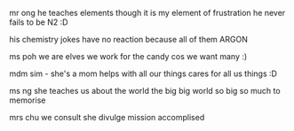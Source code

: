mr ong
he teaches elements
though it is my element of frustration
he never fails to be N2 :D


his chemistry jokes 
have no reaction
because all of them
ARGON


ms poh
we are elves
we work for the candy
cos we want many :)



mdm sim -
she's a mom
helps with all our things
cares for all us things :D



ms ng
she teaches us about the world
the big big world
so big
so much to memorise 


mrs chu
we consult
she divulge
mission accomplised





